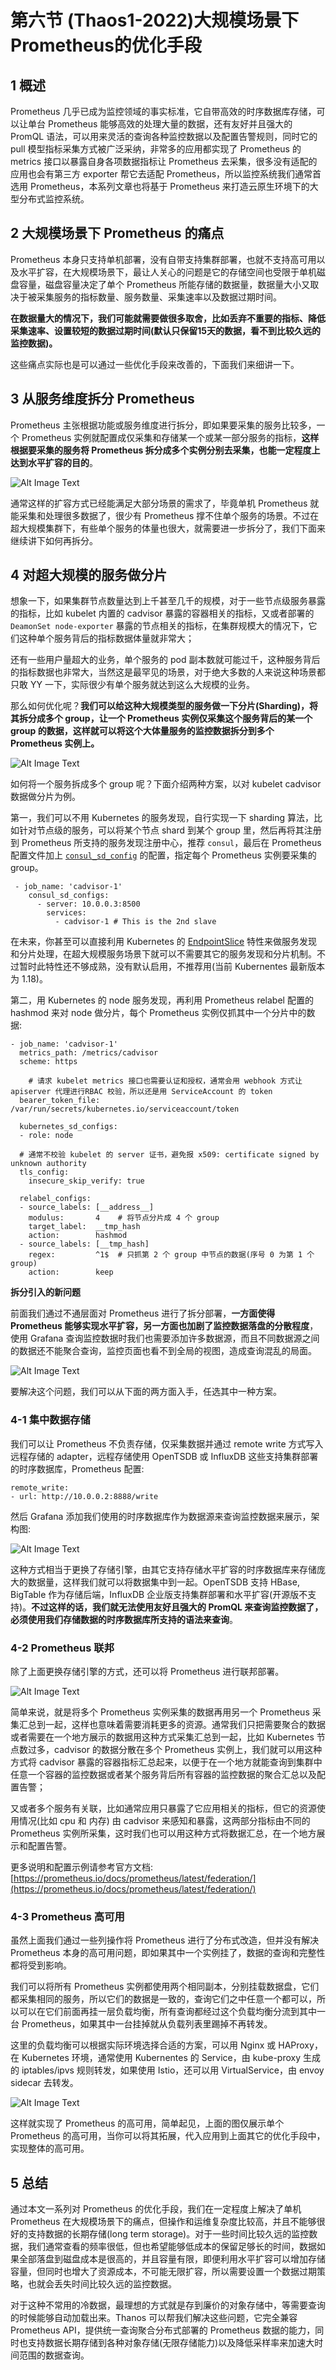 # **第六节 (Thaos1-2022)大规模场景下Prometheus的优化手段**

## **1 概述**

Prometheus 几乎已成为监控领域的事实标准，它自带高效的时序数据库存储，可以让单台 Prometheus 能够高效的处理大量的数据，还有友好并且强大的 PromQL 语法，可以用来灵活的查询各种监控数据以及配置告警规则，同时它的 pull 模型指标采集方式被广泛采纳，非常多的应用都实现了 Prometheus 的 metrics 接口以暴露自身各项数据指标让 Prometheus 去采集，很多没有适配的应用也会有第三方 exporter 帮它去适配 Prometheus，所以监控系统我们通常首选用 Prometheus，本系列文章也将基于 Prometheus 来打造云原生环境下的大型分布式监控系统。


## **2 大规模场景下 Prometheus 的痛点**

Prometheus 本身只支持单机部署，没有自带支持集群部署，也就不支持高可用以及水平扩容，在大规模场景下，最让人关心的问题是它的存储空间也受限于单机磁盘容量，磁盘容量决定了单个 Prometheus 所能存储的数据量，数据量大小又取决于被采集服务的指标数量、服务数量、采集速率以及数据过期时间。

**在数据量大的情况下，我们可能就需要做很多取舍，比如丢弃不重要的指标、降低采集速率、设置较短的数据过期时间(默认只保留15天的数据，看不到比较久远的监控数据)。**


这些痛点实际也是可以通过一些优化手段来改善的，下面我们来细讲一下。


## **3 从服务维度拆分 Prometheus**

Prometheus 主张根据功能或服务维度进行拆分，即如果要采集的服务比较多，一个 Prometheus 实例就配置成仅采集和存储某一个或某一部分服务的指标，**这样根据要采集的服务将 Prometheus 拆分成多个实例分别去采集，也能一定程度上达到水平扩容的目的**。

![Alt Image Text](../images/63_1.png "headline image")


通常这样的扩容方式已经能满足大部分场景的需求了，毕竟单机 Prometheus 就能采集和处理很多数据了，很少有 Prometheus 撑不住单个服务的场景。不过在超大规模集群下，有些单个服务的体量也很大，就需要进一步拆分了，我们下面来继续讲下如何再拆分。

## **4 对超大规模的服务做分片**

想象一下，如果集群节点数量达到上千甚至几千的规模，对于一些节点级服务暴露的指标，比如 kubelet 内置的 cadvisor 暴露的容器相关的指标，又或者部署的 `DeamonSet node-exporter` 暴露的节点相关的指标，在集群规模大的情况下，它们这种单个服务背后的指标数据体量就非常大；

还有一些用户量超大的业务，单个服务的 pod 副本数就可能过千，这种服务背后的指标数据也非常大，当然这是最罕见的场景，对于绝大多数的人来说这种场景都只敢 YY 一下，实际很少有单个服务就达到这么大规模的业务。

那么如何优化呢？**我们可以给这种大规模类型的服务做一下分片(Sharding)，将其拆分成多个 group，让一个 Prometheus 实例仅采集这个服务背后的某一个 group 的数据，这样就可以将这个大体量服务的监控数据拆分到多个 Prometheus 实例上。**

![Alt Image Text](../images/63_2.png "headline image")

如何将一个服务拆成多个 group 呢？下面介绍两种方案，以对 kubelet cadvisor 数据做分片为例。

第一，我们可以不用 Kubernetes 的服务发现，自行实现一下 sharding 算法，比如针对节点级的服务，可以将某个节点 shard 到某个 group 里，然后再将其注册到 Prometheus 所支持的服务发现注册中心，推荐 `consul`，最后在 Prometheus 配置文件加上 [`consul_sd_config`](https://prometheus.io/docs/prometheus/latest/configuration/configuration/#consul_sd_config) 的配置，指定每个 Prometheus 实例要采集的 group。

```
 - job_name: 'cadvisor-1'
    consul_sd_configs:
      - server: 10.0.0.3:8500
        services:
          - cadvisor-1 # This is the 2nd slave
```

在未来，你甚至可以直接利用 Kubernetes 的 [EndpointSlice](https://kubernetes.io/docs/concepts/services-networking/endpoint-slices/) 特性来做服务发现和分片处理，在超大规模服务场景下就可以不需要其它的服务发现和分片机制。不过暂时此特性还不够成熟，没有默认启用，不推荐用(当前 Kubernentes 最新版本为 1.18)。

第二，用 Kubernetes 的 node 服务发现，再利用 Prometheus relabel 配置的 hashmod 来对 node 做分片，每个 Prometheus 实例仅抓其中一个分片中的数据:

```
- job_name: 'cadvisor-1'
  metrics_path: /metrics/cadvisor
  scheme: https

	# 请求 kubelet metrics 接口也需要认证和授权，通常会用 webhook 方式让 apiserver 代理进行RBAC 校验，所以还是用 ServiceAccount 的 token
  bearer_token_file: /var/run/secrets/kubernetes.io/serviceaccount/token

  kubernetes_sd_configs:
  - role: node

  # 通常不校验 kubelet 的 server 证书，避免报 x509: certificate signed by unknown authority
  tls_config:
    insecure_skip_verify: true

  relabel_configs:
  - source_labels: [__address__]
    modulus:       4    # 将节点分片成 4 个 group
    target_label:  __tmp_hash
    action:        hashmod
  - source_labels: [__tmp_hash]
    regex:         ^1$  # 只抓第 2 个 group 中节点的数据(序号 0 为第 1 个 group)
    action:        keep
```
 
**拆分引入的新问题**

 前面我们通过不通层面对 Prometheus 进行了拆分部署，**一方面使得 Prometheus 能够实现水平扩容，另一方面也加剧了监控数据落盘的分散程度**，使用 Grafana 查询监控数据时我们也需要添加许多数据源，而且不同数据源之间的数据还不能聚合查询，监控页面也看不到全局的视图，造成查询混乱的局面。

 ![Alt Image Text](../images/63_3.png "headline image")
 
 要解决这个问题，我们可以从下面的两方面入手，任选其中一种方案。

### **4-1 集中数据存储**

我们可以让 Prometheus 不负责存储，仅采集数据并通过 remote write 方式写入远程存储的 adapter，远程存储使用 OpenTSDB 或 InfluxDB 这些支持集群部署的时序数据库，Prometheus 配置:

```
remote_write:
- url: http://10.0.0.2:8888/write
```

然后 Grafana 添加我们使用的时序数据库作为数据源来查询监控数据来展示，架构图:


![Alt Image Text](../images/63_4.png "headline image")
 
 这种方式相当于更换了存储引擎，由其它支持存储水平扩容的时序数据库来存储庞大的数据量，这样我们就可以将数据集中到一起。OpenTSDB 支持 HBase, BigTable 作为存储后端，InfluxDB 企业版支持集群部署和水平扩容(开源版不支持)。**不过这样的话，我们就无法使用友好且强大的 PromQL 来查询监控数据了，必须使用我们存储数据的时序数据库所支持的语法来查询**。

### **4-2 Prometheus 联邦**

除了上面更换存储引擎的方式，还可以将 Prometheus 进行联邦部署。

![Alt Image Text](../images/63_5.png "headline image")


简单来说，就是将多个 Prometheus 实例采集的数据再用另一个 Prometheus 采集汇总到一起，这样也意味着需要消耗更多的资源。通常我们只把需要聚合的数据或者需要在一个地方展示的数据用这种方式采集汇总到一起，比如 Kubernetes 节点数过多，cadvisor 的数据分散在多个 Prometheus 实例上，我们就可以用这种方式将 cadvisor 暴露的容器指标汇总起来，以便于在一个地方就能查询到集群中任意一个容器的监控数据或者某个服务背后所有容器的监控数据的聚合汇总以及配置告警；

又或者多个服务有关联，比如通常应用只暴露了它应用相关的指标，但它的资源使用情况(比如 cpu 和 内存) 由 cadvisor 来感知和暴露，这两部分指标由不同的 Prometheus 实例所采集，这时我们也可以用这种方式将数据汇总，在一个地方展示和配置告警。

更多说明和配置示例请参考官方文档: [https://prometheus.io/docs/prometheus/latest/federation/](https://prometheus.io/docs/prometheus/latest/federation/)

### **4-3 Prometheus 高可用**

虽然上面我们通过一些列操作将 Prometheus 进行了分布式改造，但并没有解决 Prometheus 本身的高可用问题，即如果其中一个实例挂了，数据的查询和完整性都将受到影响。

我们可以将所有 Prometheus 实例都使用两个相同副本，分别挂载数据盘，它们都采集相同的服务，所以它们的数据是一致的，查询它们之中任意一个都可以，所以可以在它们前面再挂一层负载均衡，所有查询都经过这个负载均衡分流到其中一台 Prometheus，如果其中一台挂掉就从负载列表里踢掉不再转发。

这里的负载均衡可以根据实际环境选择合适的方案，可以用 Nginx 或 HAProxy，在 Kubernetes 环境，通常使用 Kubernentes 的 Service，由 kube-proxy 生成的 iptables/ipvs 规则转发，如果使用 Istio，还可以用 VirtualService，由 envoy sidecar 去转发。


![Alt Image Text](../images/63_6.png "headline image")

这样就实现了 Prometheus 的高可用，简单起见，上面的图仅展示单个 Prometheus 的高可用，当你可以将其拓展，代入应用到上面其它的优化手段中，实现整体的高可用。

## **5 总结**

通过本文一系列对 Prometheus 的优化手段，我们在一定程度上解决了单机 Prometheus 在大规模场景下的痛点，但操作和运维复杂度比较高，并且不能够很好的支持数据的长期存储(long term storage)。对于一些时间比较久远的监控数据，我们通常查看的频率很低，但也希望能够低成本的保留足够长的时间，数据如果全部落盘到磁盘成本是很高的，并且容量有限，即便利用水平扩容可以增加存储容量，但同时也增大了资源成本，不可能无限扩容，所以需要设置一个数据过期策略，也就会丢失时间比较久远的监控数据。

对于这种不常用的冷数据，最理想的方式就是存到廉价的对象存储中，等需要查询的时候能够自动加载出来。Thanos 可以帮我们解决这些问题，它完全兼容 Prometheus API，提供统一查询聚合分布式部署的 Prometheus 数据的能力，同时也支持数据长期存储到各种对象存储(无限存储能力)以及降低采样率来加速大时间范围的数据查询。